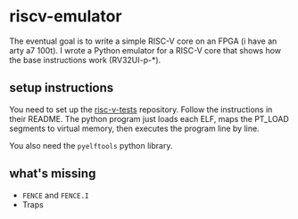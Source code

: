 # riscv-emulator
The eventual goal is to write a simple RISC-V core on an FPGA (i have an arty a7 100t). I wrote a Python emulator for a RISC-V core that shows how the base instructions work (RV32UI-p-*). 

## setup instructions
You need to set up the [risc-v-tests](https://github.com/riscv-software-src/riscv-tests) repository. Follow the instructions in their README. The python program just loads each ELF, maps the PT_LOAD segments to virtual memory, then executes the program line by line. 

You also need the `pyelftools` python library.

## what's missing 
- `FENCE` and `FENCE.I` 
- Traps 
